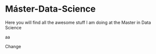 # Máster-Data-Science

Here you will find all the awesome stuff I am doing at the Master in Data Science

aa

Change
